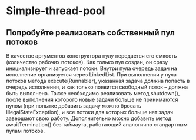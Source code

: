 # Simple-thread-pool

## Попробуйте реализовать собственный пул потоков

В качестве аргументов конструктора пулу передается его емкость (количество рабочих потоков).
Как только пул создан, он сразу инициализирует и запускает потоки.
Внутри пула очередь задач на исполнение организуется через LinkedList.
При выполнении у пула потоков метода execute(Runnabler), указанная задача должна попасть в очередь исполнения, и как только появится свободный поток – должна быть выполнена.
Также необходимо реализовать метод shutdown(), после выполнения которого новые задачи больше не принимаются пулом (при попытке добавить задачу можно бросать IllegalStateException), и все потоки для которых больше нет задач завершают свою работу.
Дополнительно можно добавить метод awaitTermination() без таймаута, работающий аналогично стандартным пулам потоков.
